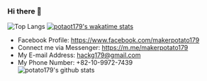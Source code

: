 ### Hi there 👋   
![Top Langs](https://github-readme-stats.vercel.app/api/top-langs/?username=potato179&layout=compact)
[![potaot179's wakatime stats](https://github-readme-stats.vercel.app/api/wakatime?username=potaot179)](https://github.com/anuraghazra/github-readme-stats)
  - Facebook Profile: https://www.facebook.com/makerpotato179
  - Connect me via Messenger: https://m.me/makerpotato179
  - My E-mail Address: hackg179@gmail.com
  - My Phone Number: +82-10-9972-7439   
![potato179's github stats](https://github-readme-stats.vercel.app/api?username=potato179&theme=dark&show_icons=true)

